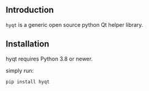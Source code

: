 ## Introduction

`hyqt` is a generic open source python Qt helper library.




##  Installation

hyqt requires Python 3.8 or newer.

simply run:

```py
pip install hyqt
```



